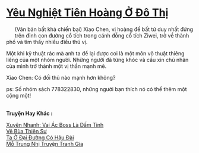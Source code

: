 <a href="https://truyentiki.com/yeu-nghiet-tien-hoang-o-do-thi.33798/" title="Yêu Nghiệt Tiên Hoàng Ở Đô Thị"><h1>Yêu Nghiệt Tiên Hoàng Ở Đô Thị</h1></a><div style="display:table"><img align="right" style="float: left; padding: 10px;" src="https://truyentiki.com/images/story/200x260/33798.jpg" alt="">(Văn bản bất khả chiến bại) Xiao Chen, vị hoàng đế bất tử duy nhất đứng trên đỉnh con đường cổ tích trong cánh đồng cổ tích Ziwei, trở về thành phố và tìm thấy nhiều điều thú vị. <p></p> Một khi kỹ thuật rác mà anh ta để lại được coi là một môn võ thuật thiêng liêng của một nhóm người. Những người đã từng khóc và cầu xin chủ nhân của mình trở thành một vị thần mạnh mẽ. <p></p> Xiao Chen: Có đối thủ nào mạnh hơn không? <p></p> ps: Số nhóm sách 778322830, những người bạn thích nó có thể thêm một cộng một!</div><p><br><b>Truyện Hay Khác :</b></p><a href="https://truyentiki.com/xuyen-nhanh-vai-ac-boss-la-dam-tinh.33797/" alt="Xuyên Nhanh: Vai Ác Boss Là Dấm Tinh">Xuyên Nhanh: Vai Ác Boss Là Dấm Tinh</a><br/><a href="https://github.com/nownovels/top500/tree/master/truyenhay/33921/" alt="Vẽ Bùa Thiên Sư">Vẽ Bùa Thiên Sư</a><br/><a href="https://github.com/nownovels/top500/tree/master/truyenhay/33804/" alt="Ta Ở Đại Đường Có Hậu Đài">Ta Ở Đại Đường Có Hậu Đài</a><br/><a href="https://www.plurk.com/p/nuf19t" alt="Mỗ Trung Nhị Truyện Tranh Gia">Mỗ Trung Nhị Truyện Tranh Gia</a><br/>